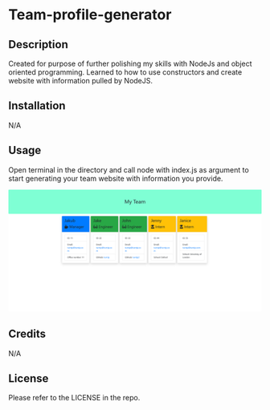 # Team-profile-generator

## Description

Created for purpose of further polishing my skills with NodeJs and object oriented programming. Learned to how to use constructors and create website with information pulled by NodeJS.

## Installation

N/A

## Usage

Open terminal in the directory and call node with index.js as argument to start generating your team website with information you provide.

    
![website screenshot](https://github.com/rzepa000/Team-profile-generator/blob/main/screenshot.jpg)


## Credits

N/A

## License

Please refer to the LICENSE in the repo.



